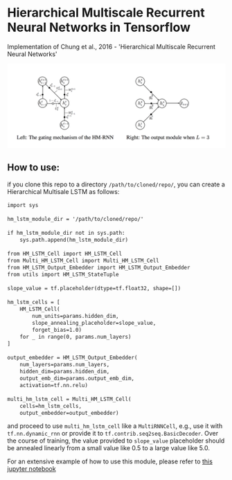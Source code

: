 Hierarchical Multiscale Recurrent Neural Networks in Tensorflow
========================================

Implementation of Chung et al., 2016 - 'Hierarchical Multiscale Recurrent Neural Networks'

![alt tag](assets/hmrnn_picture_with_border.png?raw=true)

How to use:
-----------

if you clone this repo to a directory `/path/to/cloned/repo/`, you can create a Hierarchical Multisale LSTM as follows:

```
import sys

hm_lstm_module_dir = '/path/to/cloned/repo/'

if hm_lstm_module_dir not in sys.path:
    sys.path.append(hm_lstm_module_dir)

from HM_LSTM_Cell import HM_LSTM_Cell
from Multi_HM_LSTM_Cell import Multi_HM_LSTM_Cell
from HM_LSTM_Output_Embedder import HM_LSTM_Output_Embedder
from utils import HM_LSTM_StateTuple

slope_value = tf.placeholder(dtype=tf.float32, shape=[])

hm_lstm_cells = [
    HM_LSTM_Cell(
        num_units=params.hidden_dim, 
        slope_annealing_placeholder=slope_value,
        forget_bias=1.0)
    for _ in range(0, params.num_layers)
]
    
output_embedder = HM_LSTM_Output_Embedder(
    num_layers=params.num_layers, 
    hidden_dim=params.hidden_dim, 
    output_emb_dim=params.output_emb_dim,
    activation=tf.nn.relu)

multi_hm_lstm_cell = Multi_HM_LSTM_Cell(
    cells=hm_lstm_cells, 
    output_embedder=output_embedder)
```

and proceed to use `multi_hm_lstm_cell` like a `MultiRNNCell`, e.g., use it with `tf.nn.dynamic_rnn` or provide it to `tf.contrib.seq2seq.BasicDecoder`.
Over the course of training, the value provided to `slope_value` placeholder should be annealed linearly from a small value like 0.5 to a large value like 5.0.

For an extensive example of how to use this module, please refer to [this jupyter notebook](https://github.com/lucaslingle/estimators/blob/master/imdb_reviews_language_model/imdb_language_model_hmlstm.ipynb)